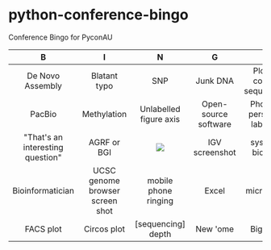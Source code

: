 # python-conference-bingo
Conference Bingo for PyconAU

| B                | I                       | N                                                       | G                                                   | O                    |  
| :-----------:    | :-------------:         | :-------------:                                         | :-------------:                                     | :-------------:      |  
| De Novo Assembly |     Blatant typo              |        SNP                            | Junk DNA  |    Plot on cost of sequencing       |  
|PacBio     |Methylation  |          Unlabelled figure axis        |        Open-source software |      Photo of person in lab coat        |  
| "That's an interesting question"        |   AGRF or BGI             | <a href="http://2015.pycon-au.org/"><img src="http://2015.pycon-au.org/img/logo.png"></a> |           IGV screenshot                             | systems biology  |  
|  Bioinformatician    |     UCSC genome browser screen shot     |        mobile phone ringing              |    Excel  |    microarray         |  
|    FACS plot    |   Circos plot    |   [sequencing] depth         |               New 'ome                         |   Big Data    |  

